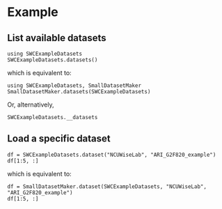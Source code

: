 # Example

## List available datasets

```@example a123
using SWCExampleDatasets
SWCExampleDatasets.datasets()
```

which is equivalent to:

```@example b123
using SWCExampleDatasets, SmallDatasetMaker
SmallDatasetMaker.datasets(SWCExampleDatasets)
```

Or, alternatively, 

```@example a123
SWCExampleDatasets.__datasets
```

## Load a specific dataset

```@example a123
df = SWCExampleDatasets.dataset("NCUWiseLab", "ARI_G2F820_example")
df[1:5, :]
```

which is equivalent to:

```@example b123
df = SmallDatasetMaker.dataset(SWCExampleDatasets, "NCUWiseLab", "ARI_G2F820_example")
df[1:5, :]
```